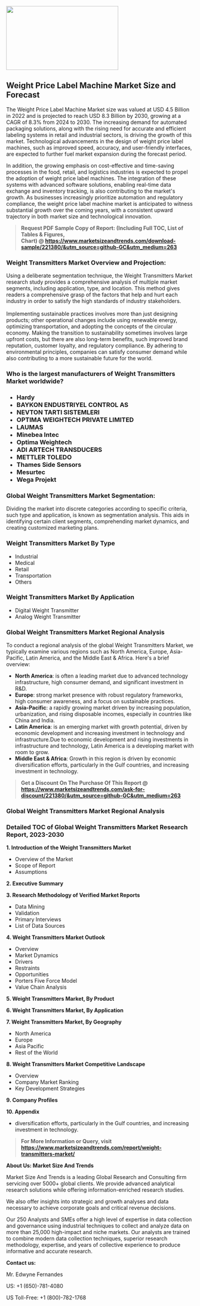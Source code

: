 <p><img class="alignnone size-medium wp-image-20088" src="https://ffe5etoiles.com/wp-content/uploads/2024/12/MST1-300x171.png" alt="" width="300" height="171" /></p><h2>Weight Price Label Machine Market Size and Forecast</h2><p>The Weight Price Label Machine Market size was valued at USD 4.5 Billion in 2022 and is projected to reach USD 8.3 Billion by 2030, growing at a CAGR of 8.3% from 2024 to 2030. The increasing demand for automated packaging solutions, along with the rising need for accurate and efficient labeling systems in retail and industrial sectors, is driving the growth of this market. Technological advancements in the design of weight price label machines, such as improved speed, accuracy, and user-friendly interfaces, are expected to further fuel market expansion during the forecast period.</p><p>In addition, the growing emphasis on cost-effective and time-saving processes in the food, retail, and logistics industries is expected to propel the adoption of weight price label machines. The integration of these systems with advanced software solutions, enabling real-time data exchange and inventory tracking, is also contributing to the market's growth. As businesses increasingly prioritize automation and regulatory compliance, the weight price label machine market is anticipated to witness substantial growth over the coming years, with a consistent upward trajectory in both market size and technological innovation.</p></p><blockquote id="" class=""><strong>Request PDF Sample Copy of Report: (Including Full TOC, List of Tables &amp; Figures, Chart)&nbsp;@&nbsp;<strong><a href="https://www.marketsizeandtrends.com/download-sample/221380/&utm_source=github-GC&utm_medium=263" target="_blank">https://www.marketsizeandtrends.com/download-sample/221380/&utm_source=github-GC&utm_medium=263</a></strong></strong></blockquote><h3 id="" class="">Weight Transmitters Market&nbsp;Overview and Projection:</h3><p id="" class="">Using a deliberate segmentation technique, the Weight Transmitters Market research study provides a comprehensive analysis of multiple market segments, including application, type, and location. This method gives readers a comprehensive grasp of the factors that help and hurt each industry in order to satisfy the high standards of industry stakeholders. <br /> <br />Implementing sustainable practices involves more than just designing products; other operational changes include using renewable energy, optimizing transportation, and adopting the concepts of the circular economy. Making the transition to sustainability sometimes involves large upfront costs, but there are also long-term benefits, such improved brand reputation, customer loyalty, and regulatory compliance. By adhering to environmental principles, companies can satisfy consumer demand while also contributing to a more sustainable future for the world.</p><h3 id="" class="">Who is the largest manufacturers of&nbsp;Weight Transmitters Market worldwide?</h3><h3 class=""><p><ul><li>Hardy </li><li> BAYKON ENDUSTRIYEL CONTROL AS </li><li> NEVTON TARTI SISTEMLERI </li><li> OPTIMA WEIGHTECH PRIVATE LIMITED </li><li> LAUMAS </li><li> Minebea Intec </li><li> Optima Weightech </li><li> ADI ARTECH TRANSDUCERS </li><li> METTLER TOLEDO </li><li> Thames Side Sensors </li><li> Mesurtec </li><li> Wega Projekt</li></ul></p></h3><h3 id="" class="">Global&nbsp;Weight Transmitters Market Segmentation:</h3><p id="" class="">Dividing the market into discrete categories according to specific criteria, such type and application, is known as segmentation analysis. This aids in identifying certain client segments, comprehending market dynamics, and creating customized marketing plans.</p><h3 id="" class="">Weight Transmitters Market&nbsp;By Type</h3><p><p><ul><li>Industrial</li><li> Medical</li><li> Retail</li><li> Transportation</li><li> Others</p></li></ul></p></p><h3 id="" class="">Weight Transmitters Market&nbsp;By Application</h3><p class=""><p><ul><li>Digital Weight Transmitter</li><li> Analog Weight Transmitter</li></ul></p></p><h3 id="" class="">Global Weight Transmitters Market Regional Analysis</h3><p id="" class="">To conduct a regional analysis of the global Weight Transmitters Market, we typically examine various regions such as North America, Europe, Asia-Pacific, Latin America, and the Middle East &amp; Africa. Here's a brief overview:</p><ul><li><strong>North America</strong>: is often a leading market due to advanced technology infrastructure, high consumer demand, and significant investment in R&amp;D.</li><li><strong>Europe</strong>: strong market presence with robust regulatory frameworks, high consumer awareness, and a focus on sustainable practices.</li><li><strong>Asia-Pacific</strong>: a rapidly growing market driven by increasing population, urbanization, and rising disposable incomes, especially in countries like China and India.</li><li><strong>Latin America</strong>: is an emerging market with growth potential, driven by economic development and increasing investment in technology and infrastructure.Due to economic development and rising investments in infrastructure and technology, Latin America is a developing market with room to grow.</li><li><strong>Middle East &amp; Africa</strong>: Growth in this region is driven by economic diversification efforts, particularly in the Gulf countries, and increasing investment in technology.</li></ul><blockquote id="" class=""><strong>Get a Discount On The Purchase Of This Report @ <strong><a href="https://www.marketsizeandtrends.com/ask-for-discount/221380/&utm_source=github-GC&utm_medium=263" target="_blank">https://www.marketsizeandtrends.com/ask-for-discount/221380/&utm_source=github-GC&utm_medium=263</a></strong></strong></blockquote><h3 id="" class="">Global Weight Transmitters Market Regional Analysis</h3><h3 id="" class="">Detailed TOC of Global Weight Transmitters Market Research Report, 2023-2030</h3><p id="" class=""><strong>1. Introduction of the Weight Transmitters Market</strong></p><ul><li>Overview of the Market</li><li>Scope of Report</li><li>Assumptions</li></ul><p id="" class=""><strong>2. Executive Summary</strong></p><p id="" class=""><strong>3. Research Methodology of Verified Market Reports</strong></p><ul><li>Data Mining</li><li>Validation</li><li>Primary Interviews</li><li>List of Data Sources</li></ul><p id="" class=""><strong>4. Weight Transmitters Market Outlook</strong></p><ul><li>Overview</li><li>Market Dynamics</li><li>Drivers</li><li>Restraints</li><li>Opportunities</li><li>Porters Five Force Model</li><li>Value Chain Analysis</li></ul><p id="" class=""><strong>5. Weight Transmitters Market, By Product</strong></p><p id="" class=""><strong>6. Weight Transmitters Market, By Application</strong></p><p id="" class=""><strong>7. Weight Transmitters Market, By Geography</strong></p><ul><li>North America</li><li>Europe</li><li>Asia Pacific</li><li>Rest of the World</li></ul><p id="" class=""><strong>8. Weight Transmitters Market Competitive Landscape</strong></p><ul><li>Overview</li><li>Company Market Ranking</li><li>Key Development Strategies</li></ul><p id="" class=""><strong>9. Company Profiles</strong></p><p id="" class=""><strong>10. Appendix</strong></p><ul><li>diversification efforts, particularly in the Gulf countries, and increasing investment in technology.</li></ul><blockquote id="" class=""><strong>For More Information or Query, visit <strong><strong><a href="https://www.marketsizeandtrends.com/report/weight-transmitters-market/" target="_blank">https://www.marketsizeandtrends.com/report/weight-transmitters-market/</a></strong></strong></strong></blockquote><p id="" class=""><strong>About Us: Market Size And Trends</strong></p><p id="" class="">Market Size And Trends is a leading Global Research and Consulting firm servicing over 5000+ global clients. We provide advanced analytical research solutions while offering information-enriched research studies.</p><p id="" class="">We also offer insights into strategic and growth analyses and data necessary to achieve corporate goals and critical revenue decisions.</p><p id="" class="">Our 250 Analysts and SMEs offer a high level of expertise in data collection and governance using industrial techniques to collect and analyze data on more than 25,000 high-impact and niche markets. Our analysts are trained to combine modern data collection techniques, superior research methodology, expertise, and years of collective experience to produce informative and accurate research.</p><p id="" class=""><strong>Contact us:</strong></p><p id="" class="">Mr. Edwyne Fernandes</p><p id="" class="">US: +1 (650)-781-4080</p><p id="" class="">US Toll-Free: +1 (800)-782-1768</p>
